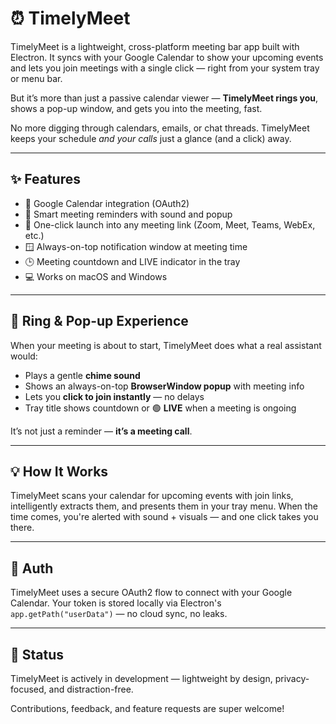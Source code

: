 # ⏰ TimelyMeet

TimelyMeet is a lightweight, cross-platform meeting bar app built with Electron. It syncs with your Google Calendar to show your upcoming events and lets you join meetings with a single click — right from your system tray or menu bar.

But it’s more than just a passive calendar viewer — **TimelyMeet rings you**, shows a pop-up window, and gets you into the meeting, fast.

No more digging through calendars, emails, or chat threads. TimelyMeet keeps your schedule *and your calls* just a glance (and a click) away.

---

## ✨ Features

- 📅 Google Calendar integration (OAuth2)
- 🔔 Smart meeting reminders with sound and popup
- 🚀 One-click launch into any meeting link (Zoom, Meet, Teams, WebEx, etc.)
- 🪟 Always-on-top notification window at meeting time
- 🕒 Meeting countdown and LIVE indicator in the tray
- 💻 Works on macOS and Windows

---

## 🔔 Ring & Pop-up Experience

When your meeting is about to start, TimelyMeet does what a real assistant would:

- Plays a gentle **chime sound**
- Shows an always-on-top **BrowserWindow popup** with meeting info
- Lets you **click to join instantly** — no delays
- Tray title shows countdown or 🟢 **LIVE** when a meeting is ongoing

It’s not just a reminder — **it’s a meeting call**.

---

## 💡 How It Works

TimelyMeet scans your calendar for upcoming events with join links, intelligently extracts them, and presents them in your tray menu. When the time comes, you're alerted with sound + visuals — and one click takes you there.

---

## 🔐 Auth

TimelyMeet uses a secure OAuth2 flow to connect with your Google Calendar. Your token is stored locally via Electron's `app.getPath("userData")` — no cloud sync, no leaks.

---

## 🚧 Status

TimelyMeet is actively in development — lightweight by design, privacy-focused, and distraction-free.

Contributions, feedback, and feature requests are super welcome!
